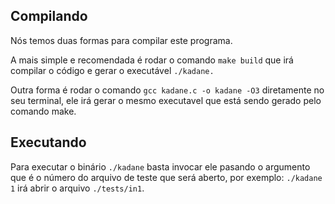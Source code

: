 ## Compilando
Nós temos duas formas para compilar este programa.

A mais simple e recomendada é rodar o comando `make build` que irá compilar o código e gerar o executável `./kadane.`

Outra forma é rodar o comando `gcc kadane.c -o kadane -O3` diretamente no seu terminal, ele irá gerar o mesmo executavel que está sendo gerado pelo comando make.

## Executando
Para executar o binário `./kadane` basta invocar ele pasando o argumento que é o número do arquivo de teste que será aberto, por exemplo: `./kadane 1` irá abrir o arquivo `./tests/in1`.
